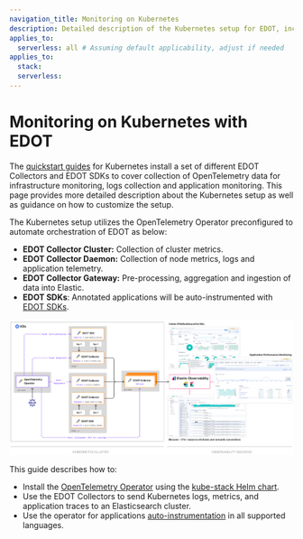 ```yaml
---
navigation_title: Monitoring on Kubernetes
description: Detailed description of the Kubernetes setup for EDOT, including components and customization guidance.
applies_to:
  serverless: all # Assuming default applicability, adjust if needed
applies_to:
  stack:
  serverless:
---
```


# Monitoring on Kubernetes with EDOT

The [quickstart guides](../../quickstart/index.md) for Kubernetes install a set of different EDOT Collectors and EDOT SDKs to cover collection of OpenTelemetry data for infrastructure monitoring, logs collection and application monitoring. This page provides more detailed description about the Kubernetes setup as well as guidance on how to customize the setup. 

The Kubernetes setup utilizes the OpenTelemetry Operator preconfigured to automate orchestration of EDOT as below:
 
* **EDOT Collector Cluster:** Collection of cluster metrics.
* **EDOT Collector Daemon:** Collection of node metrics, logs and application telemetry.
* **EDOT Collector Gateway:** Pre-processing, aggregation and ingestion of data into Elastic. 
* **EDOT SDKs**: Annotated applications will be auto-instrumented with [EDOT SDKs](../../edot-sdks/index.md).
  
![K8s-architecture](../../images/EDOT-K8s-architecture.png)

This guide describes how to:

- Install the [OpenTelemetry Operator](https://github.com/open-telemetry/opentelemetry-operator/) using the [kube-stack Helm chart](https://github.com/open-telemetry/opentelemetry-helm-charts/tree/main/charts/opentelemetry-kube-stack).
- Use the EDOT Collectors to send Kubernetes logs, metrics, and application traces to an Elasticsearch cluster.
- Use the operator for applications [auto-instrumentation](https://opentelemetry.io/docs/kubernetes/operator/automatic/) in all supported languages.
